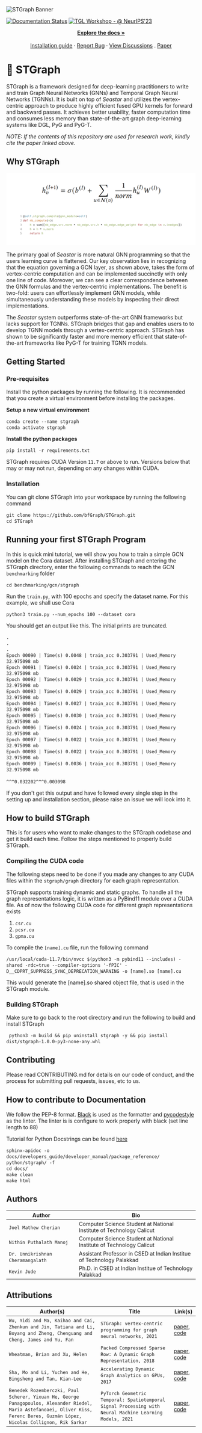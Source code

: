 <picture>
  <source media="(prefers-color-scheme: dark)" srcset="https://github.com/bfGraph/STGraph/blob/main/assets/STGraph%20Banner%20%E2%80%93%20Dark.png?raw=true">
  <source media="(prefers-color-scheme: light)" srcset="https://github.com/bfGraph/STGraph/blob/main/assets/STGraph%20Banner%20New.png?raw=true">
  <img alt="STGraph Banner" src="https://github.com/bfGraph/STGraph/assets/64126131/36a8bb80-25a9-4684-b604-7a5efbea12d4">  
</picture>


[![Documentation Status](https://readthedocs.org/projects/stgraph/badge/?version=latest)](https://stgraph.readthedocs.io/en/latest/?badge=latest)
[![TGL Workshop - @ NeurIPS'23](https://img.shields.io/badge/TGL_Workshop-%40_NeurIPS'23-6d4a8f)](https://neurips.cc/virtual/2023/76335)

<div align="center">
  <p align="center">
    <a href="https://stgraph.readthedocs.io/en/latest/"><strong>Explore the docs »</strong></a>
    <br />
    <br />
    <a href="https://github.com/bfGraph/STGraph/blob/main/INSTALLATION.md">Installation guide</a>
    ·
    <a href="https://github.com/bfGraph/STGraph/issues">Report Bug</a>
    ·
    <a href="https://github.com/bfGraph/STGraph/discussions">View Discussions</a>
    .
    <a href="https://openreview.net/forum?id=8PRRNv81qB">Paper</a>
  </p>
</div>


# 🌟 STGraph

STGraph is a framework designed for deep-learning practitioners to write and train Graph Neural Networks (GNNs) and Temporal Graph Neural Networks (TGNNs). It is built on top of _Seastar_ and utilizes the vertex-centric approach to produce highly efficient fused GPU kernels for forward and backward passes. It achieves better usability, faster computation time and consumes less memory than state-of-the-art graph deep-learning systems like DGL, PyG and PyG-T.

_NOTE: If the contents of this repository are used for research work, kindly cite the paper linked above._

## Why STGraph

![Seastar GCN Formula](https://github.com/bfGraph/STGraph/blob/main/assets/Seastar%20GCN%20Formula.png?raw=true)



The primary goal of _Seastar_ is more natural GNN programming so that the users learning curve is flattened. Our key observation lies in recognizing that the equation governing a GCN layer, as shown above, takes the form of vertex-centric computation and can be implemented succinctly with only one line of code. Moreover, we can see a clear correspondence between the GNN formulas and the vertex-centric implementations. The benefit is two-fold: users can effortlessly implement GNN models, while simultaneously understanding these models by inspecting their direct implementations.

The _Seastar_ system outperforms state-of-the-art GNN frameworks but lacks support for TGNNs. STGraph bridges that gap and enables users to to develop TGNN models through a vertex-centric approach. STGraph has shown to be significantly faster and more memory efficient that state-of-the-art frameworks like PyG-T for training TGNN models.

## Getting Started

### Pre-requisites

Install the python packages by running the following. It is recommended that you create a virtual environment before installing the packages.

**Setup a new virtual environment**
```
conda create --name stgraph
conda activate stgraph
```

**Install the python packages**
```
pip install -r requirements.txt
```

STGraph requires CUDA Version `11.7` or above to run. Versions below that may or may not run, depending on any changes within CUDA.

### Installation

You can git clone STGraph into your workspace by running the following command

```
git clone https://github.com/bfGraph/STGraph.git
cd STGraph
```

## Running your first STGraph Program

In this is quick mini tutorial, we will show you how to train a simple GCN model on the Cora dataset. After installing STGraph and entering the STGraph directory, enter the following commands to reach the GCN `benchmarking` folder

```
cd benchmarking/gcn/stgraph
```

Run the `train.py`, with 100 epochs and specify the dataset name. For this example, we shall use Cora

```
python3 train.py --num_epochs 100 --dataset cora
```

You should get an output like this. The initial prints are truncated.

```
.
.
.
Epoch 00090 | Time(s) 0.0048 | train_acc 0.303791 | Used_Memory 32.975098 mb
Epoch 00091 | Time(s) 0.0024 | train_acc 0.303791 | Used_Memory 32.975098 mb
Epoch 00092 | Time(s) 0.0029 | train_acc 0.303791 | Used_Memory 32.975098 mb
Epoch 00093 | Time(s) 0.0029 | train_acc 0.303791 | Used_Memory 32.975098 mb
Epoch 00094 | Time(s) 0.0027 | train_acc 0.303791 | Used_Memory 32.975098 mb
Epoch 00095 | Time(s) 0.0030 | train_acc 0.303791 | Used_Memory 32.975098 mb
Epoch 00096 | Time(s) 0.0024 | train_acc 0.303791 | Used_Memory 32.975098 mb
Epoch 00097 | Time(s) 0.0022 | train_acc 0.303791 | Used_Memory 32.975098 mb
Epoch 00098 | Time(s) 0.0022 | train_acc 0.303791 | Used_Memory 32.975098 mb
Epoch 00099 | Time(s) 0.0036 | train_acc 0.303791 | Used_Memory 32.975098 mb

^^^0.032202^^^0.003098
```

If you don't get this output and have followed every single step in the setting up and installation section, please raise an issue we will look into it.

## How to build STGraph

This is for users who want to make changes to the STGraph codebase and get it build each time. Follow the steps mentioned to properly build STGraph.

### Compiling the CUDA code

The following steps need to be done if you made any changes to any CUDA files within the `stgraph/graph` directory for each graph representation.

STGraph supports training dynamic and static graphs. To handle all the graph representations logic, it is written as a PyBind11 module over a CUDA file. As of now the following CUDA code for different graph representations exists

1. `csr.cu`
2. `pcsr.cu`
3. `gpma.cu`

To compile the `[name].cu` file, run the following command

```
/usr/local/cuda-11.7/bin/nvcc $(python3 -m pybind11 --includes) -shared -rdc=true --compiler-options '-fPIC' -D__CDPRT_SUPPRESS_SYNC_DEPRECATION_WARNING -o [name].so [name].cu
```
This would generate the [name].so shared object file, that is used in the STGraph module. 

### Building STGraph

Make sure to go back to the root directory and run the following to build and install STGraph

```
 python3 -m build && pip uninstall stgraph -y && pip install dist/stgraph-1.0.0-py3-none-any.whl
```

## Contributing

Please read CONTRIBUTING.md for details on our code of conduct, and the process for submitting pull requests, issues, etc to us.

## How to contribute to Documentation

We follow the PEP-8 format. [Black](https://pypi.org/project/black/) is used as the formatter and [pycodestyle](https://pypi.org/project/pycodestyle/) as the linter. The linter is is configure to work properly with black (set line length to 88)

Tutorial for Python Docstrings can be found [here](https://sphinx-rtd-tutorial.readthedocs.io/en/latest/docstrings.html)

```
sphinx-apidoc -o docs/developers_guide/developer_manual/package_reference/ python/stgraph/ -f
cd docs/
make clean
make html
```
## Authors

| Author                            | Bio                                                                   |
| --------------------------------- | --------------------------------------------------------------------- |
| `Joel Mathew Cherian`             | Computer Science Student at National Institute of Technology Calicut  |
| `Nithin Puthalath Manoj`          | Computer Science Student at National Institute of Technology Calicut  |
| `Dr. Unnikrishnan Cheramangalath` | Assistant Professor in CSED at Indian Institue of Technology Palakkad |
| `Kevin Jude`                      | Ph.D. in CSED at Indian Institue of Technology Palakkad               |

## Attributions

| Author(s)                                                                                                                                                                         | Title                                                                                                    | Link(s)                                                                                                                          |
| --------------------------------------------------------------------------------------------------------------------------------------------------------------------------------- | -------------------------------------------------------------------------------------------------------- | -------------------------------------------------------------------------------------------------------------------------------- |
| `Wu, Yidi and Ma, Kaihao and Cai, Zhenkun and Jin, Tatiana and Li, Boyang and Zheng, Chenguang and Cheng, James and Yu, Fan`                                                      | `STGraph: vertex-centric programming for graph neural networks, 2021`                                    | [paper](https://doi.org/10.1145/3447786.3456247), [code](https://zenodo.org/record/4988602)                                      |
| `Wheatman, Brian and Xu, Helen`                                                                                                                                                   | `Packed Compressed Sparse Row: A Dynamic Graph Representation, 2018`                                     | [paper](https://ieeexplore.ieee.org/abstract/document/8547566), [code](https://github.com/wheatman/Packed-Compressed-Sparse-Row) |
| `Sha, Mo and Li, Yuchen and He, Bingsheng and Tan, Kian-Lee`                                                                                                                      | `Accelerating Dynamic Graph Analytics on GPUs, 2017`                                                     | [paper](http://www.vldb.org/pvldb/vol11/p107-sha.pdf), [code](https://github.com/desert0616/gpma_demo)                           |
| `Benedek Rozemberczki, Paul Scherer, Yixuan He, George Panagopoulos, Alexander Riedel, Maria Astefanoaei, Oliver Kiss, Ferenc Beres, Guzmán López, Nicolas Collignon, Rik Sarkar` | `PyTorch Geometric Temporal: Spatiotemporal Signal Processing with Neural Machine Learning Models, 2021` | [paper](https://arxiv.org/pdf/2104.07788.pdf), [code](https://github.com/benedekrozemberczki/pytorch_geometric_temporal)         |
